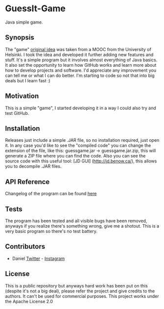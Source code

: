 # GuessIt-Game

Java simple game.

## Synopsis

The "game" [original idea](https://github.com/dfzunigah/GuessIt-Game/releases/tag/v1.0.0) was taken from a MOOC from the University of Helsinki. I took the idea and developed it further adding new features and stuff. It's a simple program but it involves almost everything of Java basics. It also set the opportunity to learn how GitHub works and learn more about how to develop projects and software. I'd appreciate any improvement you can tell me or what I can do better. I'm starting to code so not that into big deals but I learn fast :)

## Motivation

This is a simple "game", I started developing it in a way I could also try and test GitHub.

## Installation

Releases just include a simple .JAR file, so no installation required, just open it. In any case you'd like to see the "compiled code" you can change the extension of the file, like this: guessgame.jar -> guessgame.jar.zip, this will generate a ZIP file where you can find the code. Also you can see the source code with this useful tool: [JD GUI] (http://jd.benow.ca/), this allows you to decompile .JAR files.

## API Reference

Changelog of the program can be found [here](https://github.com/dfzunigah/GuessIt-Game/blob/master/Changelog.pdf)

## Tests

The program has been tested and all visible bugs have been removed, anyways if you realize there's something wrong, give me a shotout. This is a very basic program so there's no test battery.

## Contributors

 - Daniel [Twitter](https://twitter.com/dfzunigah) - [Instagram](https://instagram.com/dfzunigah)

## License

This is a public repository but anyways hard work has been put on this (despite it's not a big deal), please refer the project and give credits to the authors. It can't be used for commercial purposes. This project works under the Apache License 2.0
